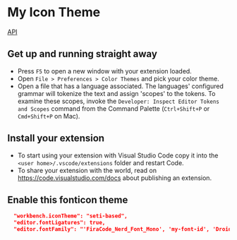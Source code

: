 # My Icon Theme

[API](https://code.visualstudio.com/api/extension-guides/file-icon-theme)

## Get up and running straight away

- Press `F5` to open a new window with your extension loaded.
- Open `File > Preferences > Color Themes` and pick your color theme.
- Open a file that has a language associated. The languages' configured grammar will tokenize the text and assign 'scopes' to the tokens. To examine these scopes, invoke the `Developer: Inspect Editor Tokens and Scopes` command from the Command Palette (`Ctrl+Shift+P` or `Cmd+Shift+P` on Mac).

## Install your extension

- To start using your extension with Visual Studio Code copy it into the `<user home>/.vscode/extensions` folder and restart Code.
- To share your extension with the world, read on https://code.visualstudio.com/docs about publishing an extension.

## Enable this fonticon theme

```json
  "workbench.iconTheme": "seti-based",
  "editor.fontLigatures": true,
  "editor.fontFamily": "'FiraCode_Nerd_Font_Mono', 'my-font-id', 'Droid Sans Mono', 'monospace', monospace"
```
